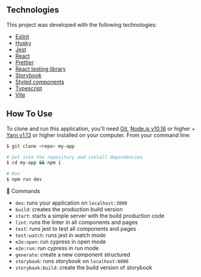 ## Technologies

This project was developed with the following technologies:

- [Eslint](https://eslint.org/)
- [Husky](https://github.com/typicode/husky)
- [Jest](https://jestjs.io/)
- [React](https://reactjs.org/)
- [Prettier](https://prettier.io/)
- [React testing library](https://testing-library.com/docs/react-testing-library/intro)
- [Storybook](https://storybook.js.org/)
- [Styled components](https://styled-components.com/)
- [Typescript](https://www.typescriptlang.org/)
- [Vite](https://vitejs.dev/)

## How To Use

To clone and run this application, you'll need [Git](https://git-scm.com), [Node.js v10.16](https://nodejs.org/) or higher + [Yarn v1.13](https://yarnpkg.com/) or higher installed on your computer. From your command line:

```bash
$ git clone <repo> my-app

# Get into the repository and install dependencies
$ cd my-app && npm i

# Run
$ npm run dev
```

🔨 Commands
- `dev`: runs your application on `localhost:3000`
- `build`: creates the production build version
- `start`: starts a simple server with the build production code
- `lint`: runs the linter in all components and pages
- `test`: runs jest to test all components and pages
- `test:watch`: runs jest in watch mode
- `e2e:open`: run cypress in open mode
- `e2e:run`: run cypress in run mode
- `generate`: create a new component structured
- `storybook`: runs storybook on `localhost:6006`
- `storybook:build`: create the build version of storybook
